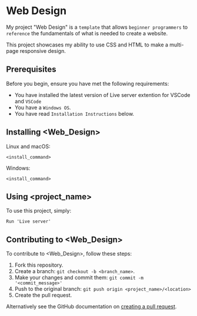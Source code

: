 # Web Design
 

My project "Web Design" is a `template` that allows `beginner programmers` to `reference` the fundamentals of what is needed to create a website.

This project showcases my ability to use CSS and HTML to make a multi-page responsive design. <br>

## Prerequisites

Before you begin, ensure you have met the following requirements:
<!--- These are just example requirements. Add, duplicate or remove as required --->
* You have installed the latest version of Live server extention for VSCode and `VSCode`
* You have a `Windows OS`.
* You have read `Installation Instructions` below.

## Installing <Web_Design>



Linux and macOS:
```
<install_command>
```

Windows:
```
<install_command>
```
## Using <project_name>

To use this project, simply:

```
Run 'Live server'
```

<!-- Add run commands and examples you think users will find useful. Provide an options reference for bonus points! -->

## Contributing to <Web_Design>
<!--- If your README is long or you have some specific process or steps you want contributors to follow, consider creating a separate CONTRIBUTING.md file--->
To contribute to <Web_Design>, follow these steps:

1. Fork this repository.
2. Create a branch: `git checkout -b <branch_name>`.
3. Make your changes and commit them: `git commit -m '<commit_message>'`
4. Push to the original branch: `git push origin <project_name>/<location>`
5. Create the pull request.

Alternatively see the GitHub documentation on [creating a pull request](https://help.github.com/en/github/collaborating-with-issues-and-pull-requests/creating-a-pull-request).

<!-- ## Contributors

Thanks to the following people who have contributed to this project:

* [@scottydocs](https://github.com/scottydocs) 📖
* [@cainwatson](https://github.com/cainwatson) 🐛
* [@calchuchesta](https://github.com/calchuchesta) 🐛 -->

<!-- You might want to consider using something like the [All Contributors](https://github.com/all-contributors/all-contributors) specification and its [emoji key](https://allcontributors.org/docs/en/emoji-key). -->

<!-- ## Contact

If you want to contact me you can reach me at <your_email@address.com>.

## License
<!--- If you're not sure which open license to use see https://choosealicense.com/--->
<!-- 
This project uses the following license: [<license_name>](<link>). -->